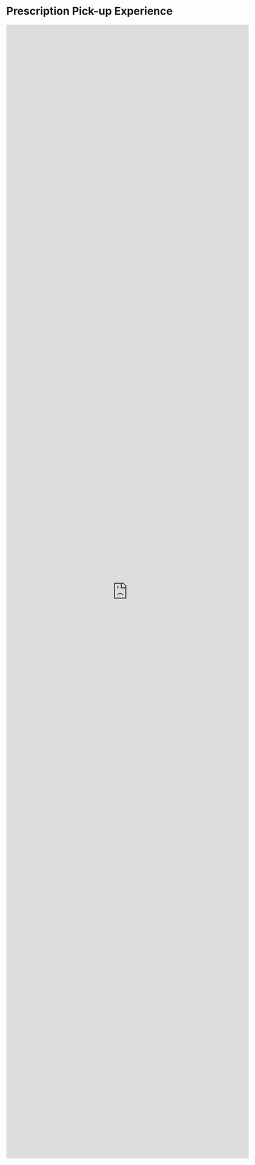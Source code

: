 # Prescription Pick-up Experience

<iframe src="https://docs.google.com/forms/d/e/1FAIpQLSf-r104Tc3QDo14NkEO4bKMBuuKtGTF3EbpmO1-cojGdO7SnQ/viewform?embedded=true" width="640" height="2993" frameborder="0" marginheight="0" marginwidth="0">Loading…</iframe>
